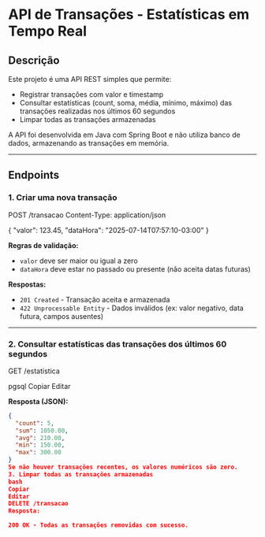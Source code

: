 # API de Transações - Estatísticas em Tempo Real

## Descrição

Este projeto é uma API REST simples que permite:

- Registrar transações com valor e timestamp
- Consultar estatísticas (count, soma, média, mínimo, máximo) das transações realizadas nos últimos 60 segundos
- Limpar todas as transações armazenadas

A API foi desenvolvida em Java com Spring Boot e não utiliza banco de dados, armazenando as transações em memória.

---

## Endpoints

### 1. Criar uma nova transação
POST /transacao
Content-Type: application/json

{
"valor": 123.45,
"dataHora": "2025-07-14T07:57:10-03:00"
}


**Regras de validação:**

- `valor` deve ser maior ou igual a zero
- `dataHora` deve estar no passado ou presente (não aceita datas futuras)

**Respostas:**

- `201 Created` - Transação aceita e armazenada
- `422 Unprocessable Entity` - Dados inválidos (ex: valor negativo, data futura, campos ausentes)

---

### 2. Consultar estatísticas das transações dos últimos 60 segundos

GET /estatistica

pgsql
Copiar
Editar

**Resposta (JSON):**

```json
{
  "count": 5,
  "sum": 1050.00,
  "avg": 210.00,
  "min": 150.00,
  "max": 300.00
}
Se não houver transações recentes, os valores numéricos são zero.
3. Limpar todas as transações armazenadas
bash
Copiar
Editar
DELETE /transacao
Resposta:

200 OK - Todas as transações removidas com sucesso.

